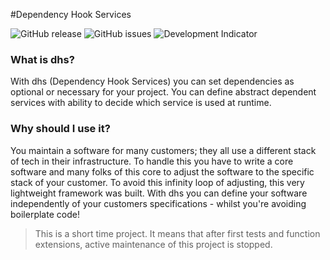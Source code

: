 #Dependency Hook Services

![GitHub release](https://img.shields.io/github/v/release/ManuInDenWolken/dhs?include_prereleases&label=version&color=brightgreen)
![GitHub issues](https://img.shields.io/github/issues/ManuInDenWolken/dhs)
![Development Indicator](https://img.shields.io/badge/development-active-brightgreen)

### What is dhs?
With dhs (Dependency Hook Services) you can set dependencies as optional or
necessary for your project. You can define abstract dependent services with
ability to decide which service is used at runtime.

### Why should I use it?
You maintain a software for many customers; they all use a different stack of
tech in their infrastructure. To handle this you have to write a core software
and many folks of this core to adjust the software to the specific stack of your
customer. To avoid this infinity loop of adjusting, this very lightweight framework was
built. With dhs you can define your software independently of your customers
specifications - whilst you're avoiding boilerplate code!

> This is a short time project. It means that after first tests and function
> extensions, active maintenance of this project is stopped.
